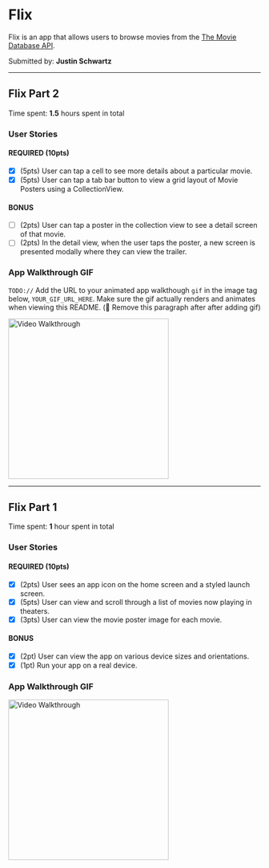 # Flix

Flix is an app that allows users to browse movies from the [The Movie Database API](http://docs.themoviedb.apiary.io/#).

Submitted by: **Justin Schwartz**

---

## Flix Part 2

Time spent: **1.5** hours spent in total

### User Stories

#### REQUIRED (10pts)
- [x] (5pts) User can tap a cell to see more details about a particular movie.
- [x] (5pts) User can tap a tab bar button to view a grid layout of Movie Posters using a CollectionView.

#### BONUS
- [ ] (2pts) User can tap a poster in the collection view to see a detail screen of that movie.
- [ ] (2pts) In the detail view, when the user taps the poster, a new screen is presented modally where they can view the trailer.

### App Walkthrough GIF
`TODO://` Add the URL to your animated app walkthough `gif` in the image tag below, `YOUR_GIF_URL_HERE`. Make sure the gif actually renders and animates when viewing this README. (🚫 Remove this paragraph after after adding gif)

<img src='https://github.com/schwjustin/Flix/blob/main/walkthrough2.gif?raw=true' title='Video Walkthrough' width='320px' alt='Video Walkthrough' />

---

## Flix Part 1

Time spent: **1** hour spent in total

### User Stories

#### REQUIRED (10pts)
- [x] (2pts) User sees an app icon on the home screen and a styled launch screen.
- [x] (5pts) User can view and scroll through a list of movies now playing in theaters.
- [x] (3pts) User can view the movie poster image for each movie.

#### BONUS
- [x] (2pt) User can view the app on various device sizes and orientations.
- [x] (1pt) Run your app on a real device.

### App Walkthrough GIF

<img src='https://github.com/schwjustin/Flix/blob/main/walkthrough.gif?raw=true' title='Video Walkthrough' width='320px' alt='Video Walkthrough' />
